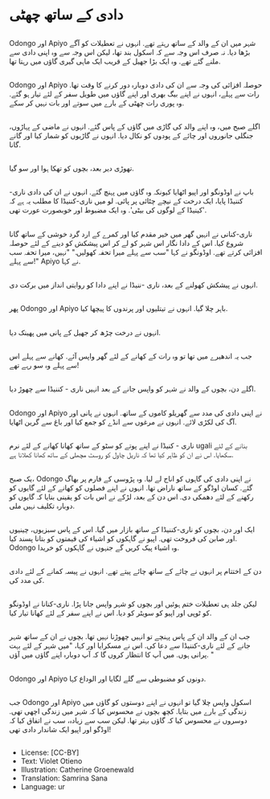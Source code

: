 # دادی کے ساتھ چھٹی

##
Odongo اور Apiyo شہر میں ان کے والد کے ساتھ رہتے تھے. انہوں نے تعطیلات کو آگے بڑھا دیا. نہ صرف اس وجہ سے کہ اسکول بند تھا، لیکن اس وجہ سے وہ اپنی دادی سے ملنے گئے تھے. وہ ایک بڑا جھیل کے قریب ایک ماہی گیری گاؤں میں رہتا تھا.

##
Odongo اور Apiyo حوصلہ افزائی کی وجہ سے ان کی دادی دوبارہ دور کرنے کا وقت تھا. رات سے پہلے، انہوں نے اپنے بیگ بھری اور اپنے گاؤں میں طویل سفر کے لئے تیار ہو گئے. وہ پوری رات چھٹی کے بارے میں سوتے اور بات نہیں کر سکے.

##
اگلے صبح میں، وہ اپنے والد کی گاڑی میں گاؤں کے پاس گئے. انہوں نے ماضی کے پہاڑوں، جنگلی جانوروں اور چائے کے پودوں کو نکال دیا. انہوں نے گاڑیوں کو شمار کیا اور گانے گانا.

##
تھوڑی دیر بعد، بچوں کو تھکا ہوا اور سو گیا.

##


باپ نے اوڈونگو اور اپیو اٹھایا کیونکہ وہ گاؤں میں پہنچ گئے. انہوں نے ان کی دادی ناری-کننیڈا پایا، ایک درخت کے نیچے چٹائی پر پائی. لو میں ناری-کننیڈا کا مطلب یہ ہے کہ 'کینیڈا کے لوگوں کی بیٹی'. وہ ایک مضبوط اور خوبصورت عورت تھی.


##
ناری-کنانی نے انہیں گھر میں خیر مقدم کیا اور کمرے کے ارد گرد خوشی کے ساتھ گانا شروع کیا. اس کے دادا نگار اس شہر کو لے کر اس پیشکش کو دینے کے لئے حوصلہ افزائی کرتے تھے. اوڈونگو نے کہا "سب سے پہلے میرا تحفہ کھولیں." "نہیں، میرا تحفہ سب سے پہلے!" Apiyo نے کہا.

##
انہوں نے پیشکش کھولنے کے بعد، ناری -ننیڈا نے اپنے دادا کو روایتی انداز میں برکت دی.

##
پھر Odongo اور Apiyo باہر چلا گیا. انہوں نے تیتلیوں اور پرندوں کا پیچھا کیا.

##
انہوں نے درخت چڑھ کر جھیل کے پانی میں پھینک دیا.

##
جب یہ اندھیرے میں تھا تو وہ رات کے کھانے کے لئے گھر واپس آئے. کھانے سے پہلے اس سے پہلے وہ سو رہے تھے!

##
اگلے دن، بچوں کے والد نے شہر کو واپس جانے کے بعد انہیں ناری - کننیڈا سے چھوڑ دیا.

##
Odongo اور Apiyo نے اپنی دادی کی مدد سے گھریلو کاموں کے ساتھ. انہوں نے پانی اور آگ کی لکڑی لائے. انہوں نے مرغوں سے انڈے کو جمع کیا اور باغ سے گرین اٹھایا.

##
ناری - کنیڈا نے اپنے پوتے کو سٹو کے ساتھ کھانا کھانے کے لئے نرم ugali بنانے کے لئے سکھایا. اس نے ان کو ظاہر کیا تھا کہ ناریل چاول کو روسٹ مچھلی کے ساتھ کھانا کھلانا ہے.

##
یک صبح، Odongo نے اپنی دادی کی گاہوں کو اناج لے لیا. وہ پڑوسی کے فارم پر بھاگ گئے. کسان اوڈگو کے ساتھ ناراض تھا. انہوں نے اپنے فصلوں کو کھانے کے لئے گایوں کو رکھنے کے لئے دھمکی دی. اس دن کے بعد، لڑکے نے اس بات کو یقینی بنایا کہ گایوں کو دوبارہ تکلیف نہیں ملی.

##
ایک اور دن، بچوں کو ناری-کننیڈا کے ساتھ بازار میں گیا. اس کے پاس سبزیوں، چینیوں اور صابن کی فروخت تھی. اپیو نے گاہکوں کو اشیاء کی قیمتوں کو بتانا پسند کیا. Odongo وہ اشیاء پیک کریں گے جنہوں نے گاہکوں کو خریدا.

##
دن کے اختتام پر انہوں نے چائے کے ساتھ چائے پیتے تھے. انہوں نے پیسہ کمانے کے لئے دادی کی مدد کی.

##
لیکن جلد ہی تعطیلات ختم ہوئیں اور بچوں کو شہر واپس جانا پڑا. ناری-کنانا نے اوڈونگو کو ٹوپی اور اپیو کو سویٹر کو دیا. اس نے اپنے سفر کے لئے کھانا تیار کیا.

##
جب ان کے والد ان کے پاس پہنچے تو انہیں چھوڑنا نہیں تھا. بچوں نے ان کے ساتھ شہر جانے کے لئے ناری-کننیڈا سے دعا کی. اس نے مسکرایا اور کہا، "میں شہر کے لئے بہت پرانی ہوں. میں آپ کا انتظار کروں گا کہ آپ دوبارہ اپنے گاؤں میں آؤں. "

##
Odongo اور Apiyo دونوں کو مضبوطی سے گلے لگایا اور الوداع کہا.

##
جب Odongo اور Apiyo اسکول واپس چلا گیا تو انہوں نے اپنے دوستوں کو گاؤں میں زندگی کے بارے میں بتایا. کچھ بچوں نے محسوس کیا کہ شہر میں زندگی اچھی تھی. دوسروں نے محسوس کیا کہ گاؤں بہتر تھا. لیکن سب سے زیادہ، سب نے اتفاق کیا کہ اوڈگو اور اپیو ایک شاندار دادی تھی!

##
* License: [CC-BY]
* Text: Violet Otieno
* Illustration: Catherine Groenewald
* Translation: Samrina Sana
* Language: ur
